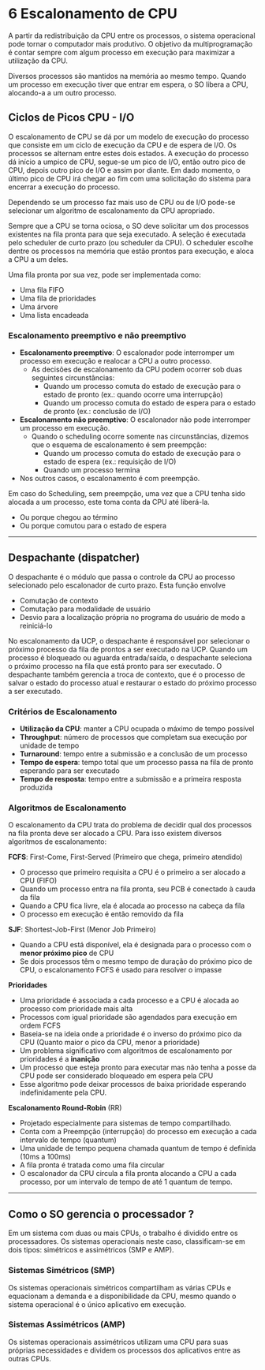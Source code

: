 # 6 Escalonamento de CPU

A partir da redistribuição da CPU entre os processos, o sistema operacional pode tornar o computador mais produtivo. O objetivo da multiprogramação é contar sempre com algum processo em execução para maximizar a utilização da CPU.

Diversos processos são mantidos na memória ao mesmo tempo. Quando um processo em execução tiver que entrar em espera, o SO libera a CPU, alocando-a a um outro processo.

## Ciclos de Picos CPU - I/O

O escalonamento de CPU se dá por um modelo de execução do processo que consiste em um ciclo de execução da CPU e de espera de I/O. Os processos se alternam entre estes dois estados. A execução do processo dá início a umpico de CPU, segue-se  um pico de I/O, então outro pico de CPU,  depois outro pico de I/O e assim por diante. Em dado momento, o último pico de CPU irá chegar ao fim com uma solicitação do sistema para encerrar a execução do processo.

Dependendo se um processo faz mais uso de CPU ou de I/O pode-se selecionar um algoritmo de escalonamento da CPU apropriado.

Sempre que a CPU se torna ociosa, o SO deve solicitar um dos processos existentes na fila pronta para que seja executado. A seleção é executada pelo scheduler de curto prazo (ou scheduler da CPU). O scheduler escolhe dentre os processos na memória que estão prontos para execução, e aloca a CPU a um deles.

Uma fila pronta por sua vez, pode ser implementada como:
- Uma fila FIFO
- Uma fila de prioridades
- Uma árvore
- Uma lista encadeada

### Escalonamento preemptivo e não preemptivo

- **Escalonamento preemptivo**: O escalonador pode interromper um processo em execução e realocar a CPU a outro processo.
  - As decisões de escalonamento da CPU podem ocorrer sob duas seguintes circunstâncias:
    - Quando um processo comuta do estado de execução para o estado de  pronto (ex.:  quando ocorre uma interrupção)
    - Quando um processo comuta do estado de espera para o estado de pronto (ex.: conclusão de I/O)
- **Escalonamento não preemptivo**: O escalonador não pode interromper um processo em execução.
  - Quando o scheduling ocorre somente nas circunstâncias, dizemos que o esquema de escalonamento é sem preempção:
    - Quando um processo comuta do estado de execução para o estado de espera (ex.: requisição de I/O)
    - Quando um processo termina
- Nos outros casos, o escalonamento é com preempção.

Em caso do Scheduling, sem preempção, uma vez que a CPU tenha sido alocada a um processo, este toma conta da CPU até liberá-la.
- Ou porque chegou ao término
- Ou porque comutou para o estado de espera

---

## Despachante (dispatcher)

O despachante é o módulo que passa o controle da CPU ao processo selecionado pelo escalonador de curto prazo. Esta função envolve

- Comutação de contexto
- Comutação para modalidade de usuário
- Desvio para a localização própria no programa do usuário de modo a reiniciá-lo

No escalonamento da UCP, o despachante é responsável por selecionar o próximo processo da fila de prontos a ser executado na UCP. Quando um processo é bloqueado ou aguarda entrada/saída, o despachante seleciona o próximo processo na fila que está pronto para ser executado. O despachante também gerencia a troca de contexto, que é o processo de salvar o estado do processo atual e restaurar o estado do próximo processo a ser executado.

### Critérios de Escalonamento

- **Utilização da CPU**: manter a CPU ocupada o máximo de tempo possível
- **Throughput**: número de processos que completam sua execução por unidade de tempo
- **Turnaround**: tempo entre a submissão e a conclusão de um processo
- **Tempo de espera**: tempo total que um processo passa na fila de pronto esperando para ser executado
- **Tempo de resposta**: tempo entre a submissão e a primeira resposta produzida

### Algoritmos de Escalonamento

O escalonamento da CPU trata do problema de decidir qual dos processos na fila pronta deve ser alocado a CPU. Para isso existem diversos algoritmos de escalonamento:

**FCFS**: First-Come, First-Served (Primeiro que chega, primeiro atendido)
- O processo que primeiro requisita a CPU é o primeiro a ser alocado a CPU (FIFO)
- Quando um processo entra na fila pronta, seu PCB é conectado à cauda da fila
- Quando a CPU fica livre, ela é alocada ao processo na cabeça da fila
- O processo em execução é então removido da fila


**SJF**: Shortest-Job-First (Menor Job Primeiro)
- Quando a CPU está disponível, ela é  designada para o processo com o **menor próximo pico** de CPU
- Se dois processos têm o mesmo tempo de duração do próximo pico de CPU, o escalonamento FCFS é usado para resolver o impasse

**Prioridades**
- Uma prioridade é associada a cada processo e a CPU é alocada ao processo com prioridade mais alta
- Processos com igual prioridade são agendados para execução em ordem FCFS
- Baseia-se na ideia onde a prioridade é o inverso do próximo pico da CPU (Quanto maior o pico da CPU, menor a prioridade)
- Um problema significativo com algoritmos de escalonamento por prioridades é a **inanição**
- Um processo que esteja pronto para executar mas não tenha a posse da CPU pode ser considerado bloqueado em espera pela CPU
- Esse algoritmo pode deixar processos de baixa prioridade esperando indefinidamente pela CPU.

**Escalonamento Round-Robin** (RR)
- Projetado especialmente para sistemas de tempo compartilhado.
- Conta com a Preempção (interrupção) do processo em execução a cada intervalo de tempo (quantum)
- Uma unidade de tempo pequena chamada quantum de tempo é definida (10ms a 100ms)
- A fila pronta é tratada como uma fila circular
- O escalonador da CPU circula a fila pronta alocando a CPU a cada processo, por um intervalo de tempo de até 1 quantum de tempo.

---

## Como o SO gerencia o processador ?

Em um sistema com duas ou mais CPUs, o trabalho é dividido entre os processadores. Os sistemas operacionais neste caso, classificam-se em dois tipos: simétricos e assimétricos (SMP e AMP).

### Sistemas Simétricos (SMP)

Os sistemas operacionais simétricos compartilham as várias CPUs e equacionam a demanda e a disponibilidade da CPU, mesmo quando o sistema operacional é o único aplicativo em execução.

### Sistemas Assimétricos (AMP)

Os sistemas operacionais assimétricos utilizam uma CPU para suas próprias necessidades e dividem os processos dos aplicativos entre as outras CPUs.
